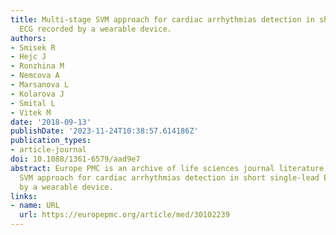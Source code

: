 ```yaml
---
title: Multi-stage SVM approach for cardiac arrhythmias detection in short single-lead
  ECG recorded by a wearable device.
authors:
- Smisek R
- Hejc J
- Ronzhina M
- Nemcova A
- Marsanova L
- Kolarova J
- Smital L
- Vitek M
date: '2018-09-13'
publishDate: '2023-11-24T10:38:57.614186Z'
publication_types:
- article-journal
doi: 10.1088/1361-6579/aad9e7
abstract: Europe PMC is an archive of life sciences journal literature., Multi-stage
  SVM approach for cardiac arrhythmias detection in short single-lead ECG recorded
  by a wearable device.
links:
- name: URL
  url: https://europepmc.org/article/med/30102239
---
```

